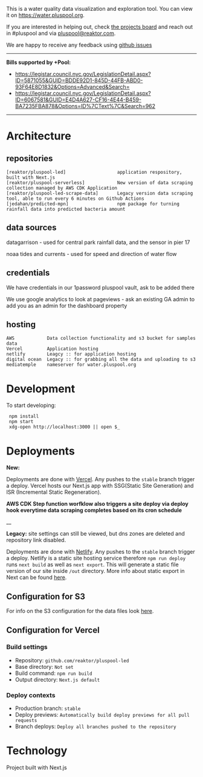 This is a water quality data visualization and exploration tool. You can view it on https://water.pluspool.org.

If you are interested in helping out, check [the projects board][] and reach out in #pluspool and via pluspool@reaktor.com.

We are happy to receive any feedback using [github issues][]

___

**Bills supported by +Pool:**
- https://legistar.council.nyc.gov/LegislationDetail.aspx?ID=5871055&GUID=BDDE92D1-845D-44FB-ABD0-93F64E8D1832&Options=Advanced&Search=
- https://legistar.council.nyc.gov/LegislationDetail.aspx?ID=6067581&GUID=E4D4A627-CF16-4E44-B459-BA7235FBA878&Options=ID%7CText%7C&Search=962
___


# Architecture

## repositories

    [reaktor/pluspool-led]                   application respository, built with Next.js
    [reaktor/pluspool-serverless]            New version of data scraping collection managed by AWS CDK Application
    [reaktor/pluspool-led-scrape-data]       Legacy version data scraping tool, able to run every 6 minutes on Github Actions
    [jedahan/predicted-mpn]                  npm package for turning rainfall data into predicted bacteria amount

## data sources

datagarrison - used for central park rainfall data, and the sensor in pier 17

noaa tides and currents - used for speed and direction of water flow

## credentials

We have credentials in our 1password pluspool vault, ask to be added there

We use google analytics to look at pageviews - ask an existing GA admin to add you as an admin for the dashboard property

## hosting

    AWS            Data collection functionality and s3 bucket for samples data
    Vercel         Application hosting
    netlify        Leagcy :: for application hosting
    digital ocean  Legacy :: for grabbing all the data and uploading to s3
    mediatemple    nameserver for water.pluspool.org


# Development

To start developing:

     npm install
     npm start
     xdg-open http://localhost:3000 || open $_

# Deployments

**New:**

Deployments are done with [Vercel](https://vercel.com/plus-pool/). Any pushes to the `stable` branch trigger a deploy.
Vercel hosts our Next.js app with SSG(Static Site Generation) and ISR (Incremental Static Regeneration).

**AWS CDK Step function worfklow also triggers a site deploy via deploy hook everytime data scraping completes based on its cron schedule**

__

**Legacy:** site settings can still be viewed, but dns zones are deleted and repository link disabled.

Deployments are done with [Netlify](https://www.netlify.com/). Any pushes to the `stable` branch trigger a deploy. 
Netlify is a static site hosting service therefore `npm run deploy` runs `next build` as well as `next export`.
This will generate a static file version of our site inside `/out` directory. More info about static export in Next
can be found [here](https://nextjs.org/docs#static-html-export).

## Configuration for S3

For info on the S3 configuration for the data files look [here](https://github.com/reaktor/pluspool-serverless).

## Configuration for Vercel

### Build settings

- Repository: `github.com/reaktor/pluspool-led`
- Base directory: `Not set`
- Build command: `npm run build`
- Output directory: `Next.js default`

### Deploy contexts

- Production branch: `stable`
- Deploy previews: `Automatically build deploy previews for all pull requests`
- Branch deploys: `Deploy all branches pushed to the repository`

# Technology

Project built with Next.js


[github issues]: https://github.com/reaktor/pluspool-led/issues
[the projects board]: https://github.com/reaktor/pluspool-led/projects
[reaktor/pluspool-led]: https://github.com/reaktor/pluspool-led
[reaktor/pluspool-led-scrape-data]: https://github.com/reaktor/pluspool-led-scrape-data
[jedahan/predicted-mpn]: https://github.com/jedahan/predicted-mpn
